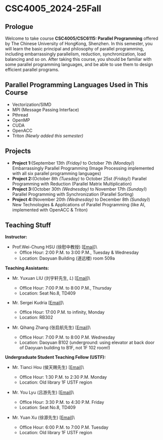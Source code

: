 # CSC4005_2024-25Fall

## Prologue

Welcome to take course **CSC4005/CSC6115: Parallel Programming** offered by The Chinese University of HongKong, Shenzhen. In
this semester, you will learn the basic principal and philosophy of parallel programming, including embarrassingly
parallelism, reduction, synchronization, load balancing and so on. After taking this course, you should be familiar with
some parallel programming languages, and be able to use them to design efficient parallel
programs.

## Parallel Programming Languages Used in This Course

- Vectorization/SIMD
- MPI (Message Passing Interface)
- Pthread
- OpenMP
- CUDA
- OpenACC
- Triton *(Newly added this semester)*

## Projects

- **Project 1:**(September 13th *(Friday)* to October 7th *(Monday)*) Embarrassingly Parallel Programming (Image Processing implemented with all six parallel programming languages)
- **Project 2:**(October 8th *(Tuesday)* to October 25st *(Friday)*) Parallel Programming with Reduction (Parallel Matrix Multiplication)
- **Project 3:**(October 30th *(Wednesday)* to November 17th *(Sunday)*) Parallel Programming with Synchronization (Parallel Sorting)
- **Project 4:**(November 20th *(Wednesday)* to December 8th *(Sunday)*) New Technologies & Applications of Parallel Programming (like AI, implemented with OpenACC & Triton)

## Teaching Stuff

**Instructor:**

- Prof.Wei-Chung HSU (徐慰中教授) [[Email](mailto:hsuweichung@cuhk.edu.cn)]\
  - Office Hour: 2:00 P.M. to 3:00 P.M., Tuesday & Wednesday
  - Location: Daoyuan Building (道远楼) room 509a

**Teaching Assistants:**
- Mr. Yuxuan LIU  (刘宇轩先生, *L*) [[Email](mailto:yuxuanliu1@link.cuhk.edu.cn)]\
  - Office Hour: 7:00 P.M. to 8:00 P.M., Thursday
  - Location: Seat No.8, TD409

- Mr. Sergei Kudria [[Email](mailto:sergeikudria@link.cuhk.edu.cn)]\
  - Office Hour: 17:00 P.M. to infinity, Monday
  - Location: RB302

- Mr. Qihang Zhang (张启航先生) [[Email](mailto:qihangzhang@link.cuhk.edu.cn)]\
  - Office Hour: 7:00 P.M. to 8:00 P.M. Wednesday
  - Location: Daoyuan B102 (underground: using elevator at back door of Daoyuan building to B1F, not 1F 102 room!)

**Undergraduate Student Teaching Fellow (USTF):**
- Mr. Tianci Hou (侯天赐先生) [[Email](mailto:tiancihou@link.cuhk.edu.cn)]\
  - Office Hour: 1:30 P.M. to 2:30 P.M. Monday
  - Location: Old library 1F USTF region

- Mr. You Lyu (吕游先生) [[Email](mailto:youlyu@link.cuhk.edu.cn)]\
  - Office Hour: 3:30 P.M. to 4:30 P.M. Friday
  - Location: Seat No.8, TD409

- Mr. Yuan Xu (徐源先生)   [[Email](mailto:yuanxu1@link.cuhk.edu.cn)]\
  - Office Hour: 6:00 P.M. to 7:00 P.M. Tuesday
  - Location: Old library 1F USTF region
